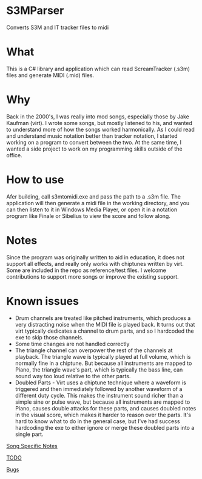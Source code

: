 # S3MParser
Converts S3M and IT tracker files to midi

# What
This is a C# library and application which can read ScreamTracker (.s3m) files and generate MIDI (.mid) files.

# Why
Back in the 2000's, I was really into mod songs, especially those by Jake Kaufman (virt).  I wrote some songs, but mostly listened to his, and wanted to understand more of how the songs worked harmonically.  As I could read and understand music notation better than tracker notation, I started working on a program to convert between the two.  At the same time, I wanted a side project to work on my programming skills outside of the office.

# How to use
Afer building, call s3mtomidi.exe and pass the path to a .s3m file.  The application will then generate a midi file in the working directory, and you can then listen to it in Windows Media Player, or open it in a notation program like Finale or Sibelius to view the score and follow along.

# Notes
Since the program was originally written to aid in education, it does not support all effects, and really only works with chiptunes written by virt.  Some are included in the repo as reference/test files.  I welcome contributions to support more songs or improve the existing support.

# Known issues
* Drum channels are treated like pitched instruments, which produces a very distracting noise when the MIDI file is played back.  It turns out that virt typically dedicates a channel to drum parts, and so I hardcoded the exe to skip those channels.
* Some time changes are not handled correctly
* The triangle channel can overpower the rest of the channels at playback.  The triangle wave is typically played at full volume, which is normally fine in a chiptune.  But because all instruments are mapped to Piano, the triangle wave's part, which is typically the bass line, can sound way too loud relative to the other parts.
* Doubled Parts - Virt uses a chiptune technique where a waveform is triggered and then immediately followed by another waveform of a different duty cycle.  This makes the instrument sound richer than a simple sine or pulse wave, but because all instruments are mapped to Piano, causes double attacks for these parts, and causes doubled notes in the visual score, which makes it harder to reason over the parts.  It's hard to know what to do in the general case, but I've had success hardcoding the exe to either ignore or merge these doubled parts into a single part.

[Song Specific Notes](./S3mToMidi/notes.txt)

[TODO](./S3mToMidi/TODO.txt)

[Bugs](./S3mToMidi/bugs.txt)
